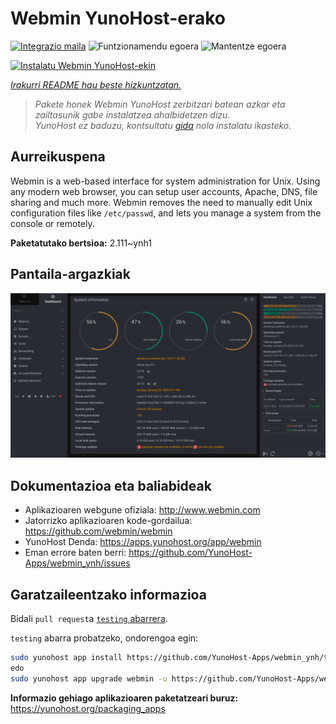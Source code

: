 <!--
Ohart ongi: README hau automatikoki sortu da <https://github.com/YunoHost/apps/tree/master/tools/readme_generator>ri esker
EZ editatu eskuz.
-->

# Webmin YunoHost-erako

[![Integrazio maila](https://dash.yunohost.org/integration/webmin.svg)](https://dash.yunohost.org/appci/app/webmin) ![Funtzionamendu egoera](https://ci-apps.yunohost.org/ci/badges/webmin.status.svg) ![Mantentze egoera](https://ci-apps.yunohost.org/ci/badges/webmin.maintain.svg)

[![Instalatu Webmin YunoHost-ekin](https://install-app.yunohost.org/install-with-yunohost.svg)](https://install-app.yunohost.org/?app=webmin)

*[Irakurri README hau beste hizkuntzatan.](./ALL_README.md)*

> *Pakete honek Webmin YunoHost zerbitzari batean azkar eta zailtasunik gabe instalatzea ahalbidetzen dizu.*  
> *YunoHost ez baduzu, kontsultatu [gida](https://yunohost.org/install) nola instalatu ikasteko.*

## Aurreikuspena

Webmin is a web-based interface for system administration for Unix. Using any modern web browser, you can setup user accounts, Apache, DNS, file sharing and much more. Webmin removes the need to manually edit Unix configuration files like `/etc/passwd`, and lets you manage a system from the console or remotely.

**Paketatutako bertsioa:** 2.111~ynh1

## Pantaila-argazkiak

![Webmin(r)en pantaila-argazkia](./doc/screenshots/screenshot.png)

## Dokumentazioa eta baliabideak

- Aplikazioaren webgune ofiziala: <http://www.webmin.com>
- Jatorrizko aplikazioaren kode-gordailua: <https://github.com/webmin/webmin>
- YunoHost Denda: <https://apps.yunohost.org/app/webmin>
- Eman errore baten berri: <https://github.com/YunoHost-Apps/webmin_ynh/issues>

## Garatzaileentzako informazioa

Bidali `pull request`a [`testing` abarrera](https://github.com/YunoHost-Apps/webmin_ynh/tree/testing).

`testing` abarra probatzeko, ondorengoa egin:

```bash
sudo yunohost app install https://github.com/YunoHost-Apps/webmin_ynh/tree/testing --debug
edo
sudo yunohost app upgrade webmin -u https://github.com/YunoHost-Apps/webmin_ynh/tree/testing --debug
```

**Informazio gehiago aplikazioaren paketatzeari buruz:** <https://yunohost.org/packaging_apps>
